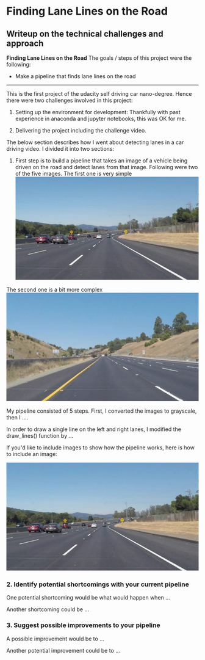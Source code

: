 # **Finding Lane Lines on the Road** 

## Writeup on the technical challenges and approach

**Finding Lane Lines on the Road**
The goals / steps of this project were the following:
* Make a pipeline that finds lane lines on the road


[//]: # (Image References)

[image1]: ./test_images/solidWhiteCurve.jpg "First Image"

[image2]: ./test_images/whiteCarLaneSwitch.jpg "yellow and white lanes"

[image3]: ./test_images_output/HSVLane "HSV Image"

[image4]: ./test_images_output/Masked "Masked(Region of Interest)"

[image5]: ./test_images_output/img_houghLines "Hough Lines"

[image6]: ./test_images_output/solidWhiteCurve_WithLanes "Lane Detected"

[image7]: ./test_images_output/whiteCarLaneSwitch_WithLanes "Mixed lane detected"

---

This is the first project of the udacity self driving car nano-degree. Hence there were two challenges involved in this project:

1) Setting up the environment for development: Thankfully with past experience in anaconda and jupyter notebooks, this was OK for me.

2) Delivering the project including the challenge video. 

The below section describes how I went about detecting lanes in a car driving video. I divided it into two sections:

1. First step is to build a pipeline that takes an image of a vehicle being driven on the road and detect lanes from that image.
Following were two of the five images. The first one is very simple
![Simple car on road][image1]

The second one is a bit more complex
![Bit more complex][image2]

My pipeline consisted of 5 steps. First, I converted the images to grayscale, then I .... 

In order to draw a single line on the left and right lanes, I modified the draw_lines() function by ...

If you'd like to include images to show how the pipeline works, here is how to include an image: 

![alt text][image1]


### 2. Identify potential shortcomings with your current pipeline


One potential shortcoming would be what would happen when ... 

Another shortcoming could be ...


### 3. Suggest possible improvements to your pipeline

A possible improvement would be to ...

Another potential improvement could be to ...
